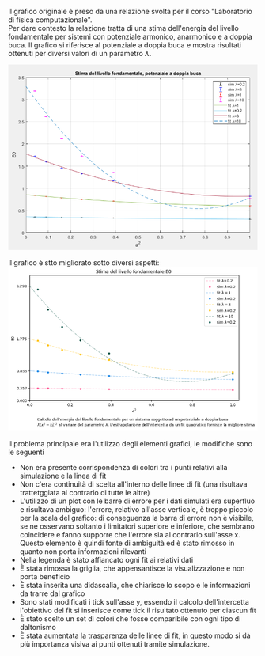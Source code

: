 Il grafico originale è preso da una relazione svolta per il corso "Laboratorio di fisica computazionale".  
Per dare contesto la relazione tratta di una stima dell'energia del livello fondamentale per sistemi con potenziale armonico, anarmonico e a doppia buca. Il grafico si riferisce al potenziale a doppia buca e mostra risultati ottenuti per diversi valori di un parametro $\lambda$.  

![image](https://github.com/FrancescoZanni/MLPNS_FZanni/blob/main/vis/E0DW.PNG)

Il grafico è stto migliorato sotto diversi aspetti: 
![image](https://github.com/FrancescoZanni/MLPNS_FZanni/blob/main/vis/E0Better.png)


Il problema principale era l'utilizzo degli elementi grafici, le modifiche sono le seguenti
- Non era presente corrispondenza di colori tra i punti relativi alla simulazione e la linea di fit
- Non c'era continuità di scelta all'interno delle linee di fit (una risultava trattetggiata al contrario di tutte le altre)
- L'utilizzo di un plot con le barre di errore per i dati simulati era superfluo e risultava ambiguo: l'errore, relativo all'asse verticale, è troppo piccolo per la scala del grafico: di conseguenza la barra di errore non è visibile, se ne osservano soltanto i limitatori superiore e inferiore, che sembrano coincidere e fanno supporre che l'errore sia al contrario sull'asse x. Questo elemento è quindi fonte di ambiguità ed è stato rimosso in quanto non porta informazioni rilevanti
- Nella legenda è stato affiancato ogni fit ai relativi dati
- È stata rimossa la griglia, che appensantisce la visualizzazione e non porta beneficio
- È stata inserita una didascalia, che chiarisce lo scopo e le informazioni da trarre dal grafico
- Sono stati modificati i tick sull'asse y, essendo il calcolo dell'intercetta l'obiettivo del fit si inserisce come tick il risultato ottenuto per ciascun fit 
- È stato scelto un set di colori che fosse comparibile con ogni tipo di daltonismo
- È stata aumentata la trasparenza delle linee di fit, in questo modo si dà più importanza visiva ai punti ottenuti tramite simulazione.



